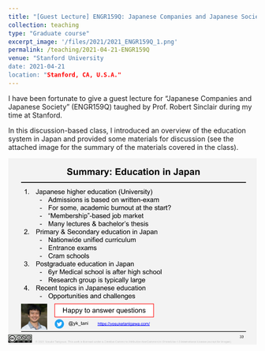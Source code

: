 ```yaml
---
title: "[Guest Lecture] ENGR159Q: Japanese Companies and Japanese Society"
collection: teaching
type: "Graduate course"
excerpt_image: '/files/2021/2021_ENGR159Q_1.png'
permalink: /teaching/2021-04-21-ENGR159Q
venue: "Stanford University
date: 2021-04-21
location: "Stanford, CA, U.S.A."
---
```


I have been fortunate to give a guest lecture for “Japanese Companies and Japanese Society” (ENGR159Q) taughed by Prof. Robert Sinclair during my time at Stanford.

In this discussion-based class, I introduced an overview of the education system in Japan and provided some materials for discussion (see the attached image for the summary of the materials covered in the class).

![/files/2021/2021_ENGR159Q_33.png](/files/2021/2021_ENGR159Q_33.png)
